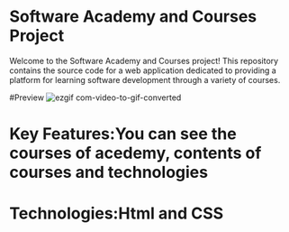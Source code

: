 # Software Academy and Courses Project

Welcome to the Software Academy and Courses project! This repository contains the source code for a web application dedicated to providing a platform for learning software development through a variety of courses.


#Preview
![ezgif com-video-to-gif-converted](https://github.com/yusufyaman07/software_website/assets/148998418/8c72c0d3-daae-4bc8-bcf3-14b673253c3d)

# Key Features:You can see the courses of acedemy, contents of courses and technologies
# Technologies:Html and CSS
